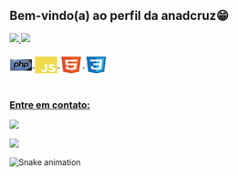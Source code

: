 ## Bem-vindo(a) ao perfil da anadcruz😁

 <div>
  <a href="https://github.com/anadcruz">
  <img height="180em" src="https://github-readme-stats.vercel.app/apiusername=danadcruz&show_icons=true&theme=tokyonight&include_all_commits=true&count_private=true"/>     <img height="180em" src="https://github-readme-stats.vercel.app/api/top-langs/?username=anadcruz&layout=compact&langs_count=6&theme=tokyonight"/>
</div>

<div style="display: inline_block"><br>

  <img align="center" alt="PHP" height="40" width="40" src="https://raw.githubusercontent.com/devicons/devicon/master/icons/php/php-original.svg">   
  <img align="center" alt="Js" height="30" width="40" src="https://raw.githubusercontent.com/devicons/devicon/master/icons/javascript/javascript-plain.svg">
  <img align="center" alt="HTML" height="30" width="40" src="https://raw.githubusercontent.com/devicons/devicon/master/icons/html5/html5-original.svg">
  <img align="center" alt="CSS" height="30" width="40" src="https://raw.githubusercontent.com/devicons/devicon/master/icons/css3/css3-original.svg">

</div>

 <br>

  ### Entre em contato: 

<div> 

  <a href="https://www.instagram.com/__ana_cruz_/" target="_blank"><img src="https://img.shields.io/badge/-Instagram-%23E4405F?style=for-the-badge&logo=instagram&logoColor=white" target="_blank"></a>

  <a href="https://www.linkedin.com/in/ana-clara-cruz-/" target="_blank"><img src="https://img.shields.io/badge/-LinkedIn-%230077B5?style=for-the-badge&logo=linkedin&logoColor=white" target="_blank"></a> 

 ![Snake animation](https://github.com/anadcruz/anadcruz/blob/output/github-contribution-grid-snake.svg)

</div>
